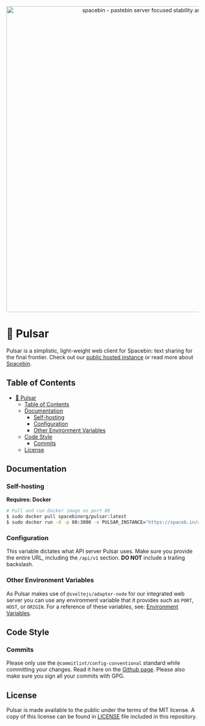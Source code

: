 <p align="center">
  <img
    width="800"
    src="https://github.com/spacebin-org/wiki/blob/master/assets/spacebin-text-logo/github-banner.png?raw=true"
    alt="spacebin - pastebin server focused stability and maintainability"
  />
</p>

# 🔭 Pulsar

Pulsar is a simplistic, light-weight web client for Spacebin: text sharing for the final frontier. Check out our [public hosted instance](https://spaceb.in) or read more about [Spacebin](https://docs.spaceb.in).

## Table of Contents

- [🔭 Pulsar](#-pulsar)
  - [Table of Contents](#table-of-contents)
  - [Documentation](#documentation)
    - [Self-hosting](#self-hosting)
    - [Configuration](#configuration)
    - [Other Environment Variables](#other-environment-variables)
  - [Code Style](#code-style)
    - [Commits](#commits)
  - [License](#license)

## Documentation

### Self-hosting

**Requires: Docker**

```sh
# Pull and run Docker image on port 80
$ sudo docker pull spacebinorg/pulsar:latest
$ sudo docker run -d -p 80:3000 -e PULSAR_INSTANCE="https://spaceb.in/api/v1" spacebinorg/pulsar:latest
```

### Configuration

This variable dictates what API server Pulsar uses. Make sure you provide the entire URL, including the `/api/v1` section. **DO NOT** include a trailing backslash.

### Other Environment Variables

As Pulsar makes use of `@sveltejs/adapter-node` for our integrated web server you can use any environment variable that it provides such as `PORT`, `HOST`, or `ORIGIN`. For a reference of these variables, see: [Environment Variables](https://github.com/sveltejs/kit/tree/master/packages/adapter-node#environment-variables).

## Code Style

### Commits

Please only use the `@commitlint/config-conventional` standard while committing your changes. Read it here on the [Github page](https://github.com/conventional-changelog/commitlint/tree/master/%40commitlint/config-conventional). Please also make sure you sign all your commits with GPG.

## License

Pulsar is made available to the public under the terms of the MIT license. A copy of this license can be found in [LICENSE](LICENSE) file included in this repository.
